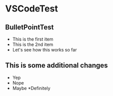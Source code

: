 # VSCodeTest

## BulletPointTest
* This is the first item
* This is the 2nd item
* Let's see how this works so far

## This is some additional changes
* Yep
* Nope
* Maybe
*Definitely
